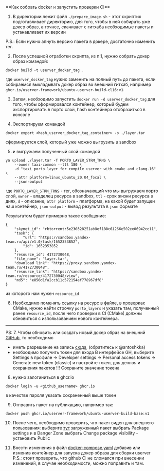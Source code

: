 ==Как собрать docker и запустить проверки CI==

1. В директории лежит файл `./prepare_image.sh` - этот скриптик подготавливает 
директорию, для того, чтобы в ней собирать уже докер образ, а точнее, скачивает 
с гитхаба необходимые пакеты и устанавливает их версии

P.S.: Если нужно апнуть версию пакета в докере, достаточно изменить тег.

2. После успешной отработки скрипта, из п.1, нужно собрать докер образ командой:
```
docker build -t userver_docker_tag .
```
где `userver_docker_tag` нужно заменить на полный путь до пакета, 
если собираемся выкладывать докер образ во внешний гитхаб, например
`ghcr.io/userver-framework/ubuntu-userver-build-cl16:v1`.

3. Затем, необходимо запустить `docker run -d userver_docker_tag` для того, 
чтобы сформировался контейнер, который будем экспортировать в порто слой,
hash контейнера отобразиться в консоле

4. Экспортируем командой
```
docker export <hash_userver_docker_tag_container> -o ./layer.tar
```
сформируется слой, который уже можно выгрузить в sandbox

5. и выгружаем полученный слой командой
```
ya upload ./layer.tar -T PORTO_LAYER_STRM_TRNS \
    --owner taxi-common --ttl 180 \
    -d "taxi porto layer for compile userver with cmake and clang-16" \
    --attr platform=linux_ubuntu_20.04_focal \
    --json-output
```
где `PORTO_LAYER_STRM_TRNS` - тег, обозначающий что мы выгружаем порто слой,
`owner` - владелец ресурса в sandbox, `ttl` - срок жизни ресурса в днях,
`d` - описание, `attr platform` - платформа, на какой будет запущен наш контейнер, 
`json-output` - вывод результата в `json` формате

Результатом будет примерно такое сообщение:
```
{
    "skynet_id": "rbtorrent:5e230328251ab8ef188c61266e502ee06942cc11",
    "task": {
        "url": "https://sandbox.yandex-team.ru/api/v1.0/task/1652353852",
        "id": 1652353852
    },
    "resource_id": 4172730048,
    "file_name": "layer.tar",
    "download_link": "https://proxy.sandbox.yandex-team.ru/4172730048",
    "resource_link": "https://sandbox.yandex-team.ru/resource/4172730048/view",
    "md5": "e850d1fa2ccb11c572154ef778967df8"
}
```
из которого нам нужен `resource_id`

6. Необходимо поменять ссылку на ресурс в [файле](https://a.yandex-team.ru/arcadia/taxi/uservices/userver/a.yaml),
в проверках CMake, нужно найти строчку `porto_layers` и указать там, полученный ранее `resource_id`, 
после чего проверки в CI (CMake) должны обновиться с изпользованием нового контейнера.

----
PS:
7. Чтобы обновить или создать новый докер образ на внешний [GitHub](https://github.com/userver-framework/userver), то необходимо
- иметь разрешение на запись [сюда](https://github.com/orgs/userver-framework/packages), (обратитесь к @antoshkka)
- необходимо получить токен для входа В интерфейсе GH, выберите Settings в профиле ->  Developer settings ->
Personal access tokens -> Generate new token (classic) и настройте токен, для деплоя и сохранения пакетов
!!! Сохраните значение токена

8. нужно залогиниться в ghcr.io
```
docker login -u <github_username> ghcr.io
```
в качестве пароля указать сохраненный выше токен

9. Отправить пакет на публикацию, например так:
```
docker push ghcr.io/userver-framework/ubuntu-userver-build-base:v1
```

10. После чего, необходимо проверить, что пакет виден для внешнего пользования:
выберите [тут](https://github.com/orgs/userver-framework/packages) загруженный пакет
выбрать Package settings и в Danger Zone выбрать Change package visibility - установить Public

11. Внести изменения в файл [docker-compose.yaml](https://a.yandex-team.ru/arcadia/taxi/uservices/userver/docker-compose.yml)
добавив или изменив контейнер для запуска докер образа для сборки userver
P.S.: стоит проверить, что github CI не сломался при внесении изменений, в случае необходимости, можно поправить и там.
